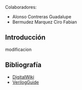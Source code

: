 Colaboradores: 
- Alonso Contreras Guadalupe
- Bermudez Marquez Ciro Fabian

## Introducción
  modificacion
## Bibliografía
- [DigitalWiki](http://digital.unex.es/wiki/doku.php?id=pub:vlog#sintaxis_verilog)
- [VerilogGuide](https://verilogguide.readthedocs.io/en/latest/verilog/firstproject.html#introduction)
